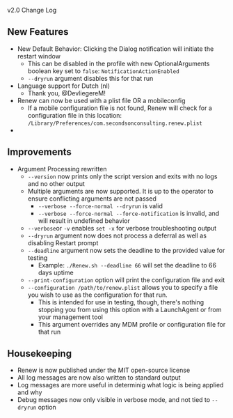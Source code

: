 v2.0 Change Log

## New Features
- New Default Behavior: Clicking the Dialog notification will initiate the restart window
    - This can be disabled in the profile with new OptionalArguments boolean key set to `false`: `NotificationActionEnabled`
    - `--dryrun` argument disables this for that run
- Language support for Dutch (nl)
    - Thank you, @DevliegereM!
- Renew can now be used with a plist file OR a mobileconfig
    - If a mobile configuration file is not found, Renew will check for a configuration file in this location: `/Library/Preferences/com.secondsonconsulting.renew.plist`
- 

## Improvements
- Argument Processing rewritten
    - `--version` now prints only the script version and exits with no logs and no other output
    - Multiple arguments are now supported. It is up to the operator to ensure conflicting arguments are not passed
        - `--verbose --force-normal --dryrun` is valid
        - `--verbose --force-normal --force-notification` is invalid, and will result in undefined behavior
    - `--verbose`or `-v` enables `set -x` for verbose troubleshooting output
    - `--dryrun` argument now does not process a deferral as well as disabling Restart prompt
    - `--deadline` argument now sets the deadline to the provided value for testing
        - Example: `./Renew.sh --deadline 66` will set the deadline to 66 days uptime
    - `--print-configuration` option will print the configuration file and exit
    - `--configuration /path/to/renew.plist` allows you to specify a file you wish to use as the configuration for that run.
        - This is intended for use in testing, though, there's nothing stopping you from using this option with a LaunchAgent or from your management tool
        - This argument overrides any MDM profile or configuration file for that run
    

## Housekeeping
- Renew is now published under the MIT open-source license
- All log messages are now also written to standard output
- Log messages are more useful in determinig what logic is being applied and why
- Debug messages now only visible in verbose mode, and not tied to `--dryrun` option